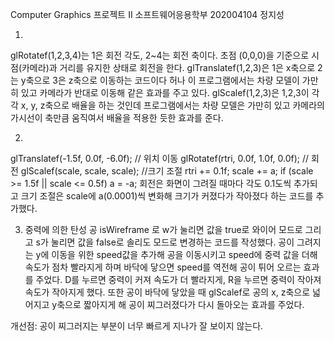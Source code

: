 Computer Graphics 프로젝트 II
소프트웨어응용학부
202004104 정지성

1. 
glRotatef(1,2,3,4)는 1은 회전 각도, 2~4는 회전 축이다. 초점 (0,0,0)을 기준으로 시점(카메라)과 거리를 유지한 상태로 회전을 한다. 
glTranslatef(1,2,3)은 1은 x축으로 2는 y축으로 3은 z축으로 이동하는 코드이다 허나 이 프로그램에서는 차량 모델이 가만히 있고 카메라가 반대로 이동해 같은 효과를 주고 있다.
glScalef(1,2,3)은 1,2,3이 각각 x, y, z축으로 배율을 하는 것인데 프로그램에서는 차량 모델은 가만히 있고 카메라의 가시선이 축만큼 움직여서 배율을 적용한 듯한 효과를 준다.

2.
glTranslatef(-1.5f, 0.0f, -6.0f);  // 위치 이동
glRotatef(rtri, 0.0f, 1.0f, 0.0f);  // 회전
glScalef(scale, scale, scale);   //크기 조절
rtri += 0.1f; 
scale += a;
if (scale >= 1.5f || scale <= 0.5f)
  a = -a;
회전은 화면이 그려질 때마다 각도 0.1도씩 추가되고 크기 조절은 scale에 a(0.0001)씩 변화해 크기가 커졌다가 작아졌다 하는 코드를 추가했다.

3. 중력에 의한 탄성 공
isWireframe 로 w가 눌리면 값을 true로 와이어 모드로 그리고 s가 눌리면 값을 false로 솔리도 모드로 변경하는 코드를 작성했다.
공이 그려지는 y에 이동을 위한 speed값을 추가해 공을 이동시키고 speed에 중력 값을 더해 속도가 점차 빨라지게 하며 바닥에 닿으면 speed를 역전해 공이 튀어 오르는 효과를 주었다.
D를 누르면 중력이 커져 속도가 더 빨라지게, R을 누르면 중력이 작아져 속도가 작아지게 했다.
또한 공이 바닥에 닿았을 때 glScalef로 공의 x, z축으로 넓어지고 y축으로 짧아지게 해 공이 찌그러졌다가 다시 돌아오는 효과를 주었다.

개선점: 공이 찌그러지는 부분이 너무 빠르게 지나가 잘 보이지 않는다.
